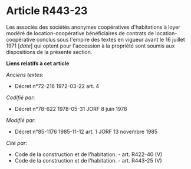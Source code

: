 # Article R443-23

Les associés des sociétés anonymes coopératives d'habitations à loyer modéré de location-coopérative bénéficiaires de
contrats de location-coopérative conclus sous l'empire des textes en vigueur avant le 16 juillet 1971 [*date*] qui optent
pour l'accession à la propriété sont soumis aux dispositions de la présente section.

**Liens relatifs à cet article**

_Anciens textes_:

  - Décret n°72-216 1972-03-22 art. 4

_Codifié par_:

  - Décret n°78-622 1978-05-31 JORF 8 juin 1978

_Modifié par_:

  - Décret n°85-1176 1985-11-12 art. 1 JORF 13 novembre 1985

_Cité par_:

  - Code de la construction et de l'habitation. - art. R422-40 (V)
  - Code de la construction et de l'habitation. - art. R443-25 (V)
